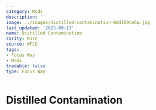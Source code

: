 ```yaml
---
category: Mods
description: ''
image: ../images/distilled-contamination-0dd189ce5a.jpg
last_updated: '2025-09-17'
name: Distilled Contamination
rarity: Rare
source: WFCD
tags:
- Focus Way
- Mods
tradable: false
type: Focus Way
---
```


# Distilled Contamination

